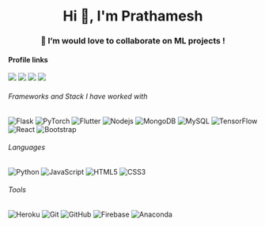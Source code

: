 <h1 align="center">Hi 👋, I'm Prathamesh</h1>
<h3 align="center">💞️ I’m would love to collaborate on ML projects !</h3>
<!-- <h4> Checkout My coding profile and the code used !</h4> -->

#### Profile links
[<img src="https://img.shields.io/badge/LeetCode-000000?style=for-the-badge&logo=LeetCode&logoColor=#d16c06"/>](https://leetcode.com/lollinng) 
[<img src="https://img.shields.io/badge/linkedin-%230077B5.svg?&style=for-the-badge&logo=linkedin&logoColor=white" />](https://www.linkedin.com/in/prathamesh-jadhav-105728138/) 
[<img src ="https://img.shields.io/badge/Gmail-%23E4405F.svg?&style=for-the-badge&logo=gmail&logoColor=white">](mailto:pratameshjadhav@gmail.com)
[<img src ="https://img.shields.io/badge/Portfolio-%23000000.svg?style=for-the-badge&logo=firefox&logoColor=#FF7139">](lollinng.github.io/Prathamesh/)

###### Frameworks and Stack I have worked with
![Flask](https://img.shields.io/badge/-Flask-blue?style=for-the-badge&logo=Flask)
![PyTorch](https://img.shields.io/badge/PyTorch-%23EE4C2C.svg?style=for-the-badge&logo=PyTorch&logoColor=white)
![Flutter](https://img.shields.io/badge/-Flutter-blue?style=for-the-badge&logo=flutter)
![Nodejs](https://img.shields.io/badge/-Nodejs-black?style=for-the-badge&logo=Node.js)
![MongoDB](https://img.shields.io/badge/-MongoDB-black?style=for-the-badge&logo=mongodb)
![MySQL](https://img.shields.io/badge/-MySQL-pink?style=for-the-badge&logo=mysql)
![TensorFlow](https://img.shields.io/badge/TensorFlow-%23FF6F00.svg?style=for-the-badge&logo=TensorFlow&logoColor=white)
![React](https://img.shields.io/badge/-React-black?style=for-the-badge&logo=react)
![Bootstrap](https://img.shields.io/badge/-Bootstrap-563D7C?style=for-the-badge&logo=bootstrap)

###### Languages
![Python](https://img.shields.io/badge/-Python-black?style=for-the-badge&logo=Python)
![JavaScript](https://img.shields.io/badge/-JavaScript-black?style=for-the-badge&logo=javascript)
![HTML5](https://img.shields.io/badge/-HTML5-E34F26?style=for-the-badge&logo=html5&logoColor=white)
![CSS3](https://img.shields.io/badge/-CSS3-1572B6?style=for-the-badge&logo=css3)

###### Tools
![Heroku](https://img.shields.io/badge/-Heroku-430098?style=for-the-badge&logo=heroku)
![Git](https://img.shields.io/badge/-Git-black?style=for-the-badge&logo=git)
![GitHub](https://img.shields.io/badge/-GitHub-181717?style=for-the-badge&logo=github)
![Firebase](https://img.shields.io/badge/-Firebase-181717?style=for-the-badge&logo=firebase)
![Anaconda](https://img.shields.io/badge/-Anaconda-181717?style=for-the-badge&logo=anaconda)
